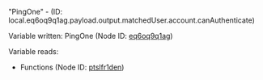 "PingOne" - (ID: local.eq6oq9q1ag.payload.output.matchedUser.account.canAuthenticate)

Variable written:
PingOne (Node ID: [eq6oq9q1ag](../nodes/eq6oq9q1ag.md))

Variable reads:
* Functions (Node ID: [ptslfr1den](../nodes/ptslfr1den.md))
